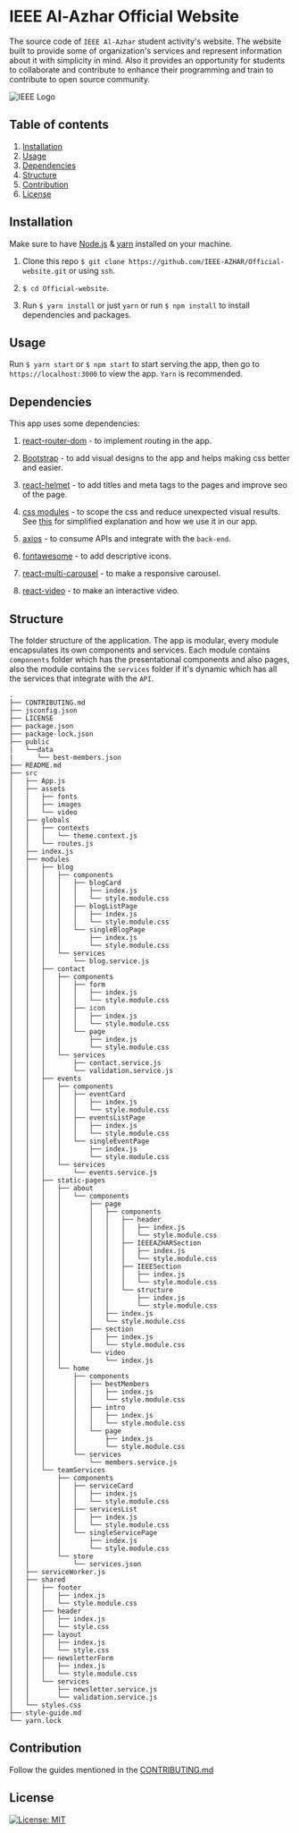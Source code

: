 # IEEE Al-Azhar Official Website

The source code of `IEEE Al-Azhar` student activity's website. The website built to provide some of organization's services and represent information about it with simplicity in mind. Also it provides an opportunity for students to collaborate and contribute to enhance their programming and train to contribute to open source community.

![IEEE Logo](./src/assets/images/logo.png)

## Table of contents

1. [Installation](#install)
1. [Usage](#use)
1. [Dependencies](#dependencies)
1. [Structure](#structure)
1. [Contribution](#contribution)
1. [License](#license)

## Installation

Make sure to have [Node.js](https://nodejs.org/en/download/) & [yarn](https://classic.yarnpkg.com/en/docs/install/) installed on your machine.

1. Clone this repo `$ git clone https://github.com/IEEE-AZHAR/Official-website.git` or using `ssh`.

2. `$ cd Official-website`.

3. Run `$ yarn install` or just `yarn` or run `$ npm install` to install dependencies and packages.

<a name="install"></a>

## Usage

Run `$ yarn start` or `$ npm start` to start serving the app, then go to `https://localhost:3000` to view the app. `Yarn` is recommended.

## Dependencies

This app uses some dependencies:

1. [react-router-dom](https://reacttraining.com/react-router/web/guides/quick-start) - to implement routing in the app.

1. [Bootstrap](https://getbootstrap.com/) - to add visual designs to the app and helps making css better and easier.

1. [react-helmet](https://github.com/nfl/react-helmet) - to add titles and meta tags to the pages and improve seo of the page.

1. [css modules](https://github.com/css-modules/css-modules) - to scope the css and reduce unexpected visual results. See [this](https://create-react-app.dev/docs/adding-a-css-modules-stylesheet) for simplified explanation and how we use it in our app.

1. [axios](https://github.com/axios/axios) - to consume APIs and integrate with the `back-end`.

1. [fontawesome](https://www.npmjs.com/package/@fortawesome/react-fontawesome) - to add descriptive icons.

1. [react-multi-carousel](https://www.npmjs.com/package/react-multi-carousel) - to make a responsive carousel.

1. [react-video](https://video-react.js.org/) - to make an interactive video.

## Structure

The folder structure of the application. The app is modular, every module encapsulates its own components and services. Each module contains `components` folder which has the presentational components and also pages, also the module contains the `services` folder if it's dynamic which has all the services that integrate with the `API`.

```
.
├── CONTRIBUTING.md
├── jsconfig.json
├── LICENSE
├── package.json
├── package-lock.json
├── public
|   └──data
|      └── best-members.json
├── README.md
├── src
│   ├── App.js
│   ├── assets
│   │   ├── fonts
│   │   ├── images
│   │   └── video
│   ├── globals
│   │   ├── contexts
│   │   │   └── theme.context.js
│   │   └── routes.js
│   ├── index.js
│   ├── modules
│   │   ├── blog
│   │   │   ├── components
│   │   │   │   ├── blogCard
│   │   │   │   │   ├── index.js
│   │   │   │   │   └── style.module.css
│   │   │   │   ├── blogListPage
│   │   │   │   │   ├── index.js
│   │   │   │   │   └── style.module.css
│   │   │   │   └── singleBlogPage
│   │   │   │       ├── index.js
│   │   │   │       └── style.module.css
│   │   │   └── services
│   │   │       └── blog.service.js
│   │   ├── contact
│   │   │   ├── components
│   │   │   │   ├── form
│   │   │   │   │   ├── index.js
│   │   │   │   │   └── style.module.css
│   │   │   │   ├── icon
│   │   │   │   │   ├── index.js
│   │   │   │   │   └── style.module.css
│   │   │   │   └── page
│   │   │   │       ├── index.js
│   │   │   │       └── style.module.css
│   │   │   └── services
│   │   │       ├── contact.service.js
│   │   │       └── validation.service.js
│   │   ├── events
│   │   │   ├── components
│   │   │   │   ├── eventCard
│   │   │   │   │   ├── index.js
│   │   │   │   │   └── style.module.css
│   │   │   │   ├── eventsListPage
│   │   │   │   │   ├── index.js
│   │   │   │   │   └── style.module.css
│   │   │   │   └── singleEventPage
│   │   │   │       ├── index.js
│   │   │   │       └── style.module.css
│   │   │   └── services
│   │   │       └── events.service.js
│   │   ├── static-pages
│   │   │   ├── about
│   │   │   │   └── components
│   │   │   │       ├── page
│   │   │   │       │   ├── components
│   │   │   │       │   │   ├── header
│   │   │   │       │   │   │   ├── index.js
│   │   │   │       │   │   │   └── style.module.css
│   │   │   │       │   │   ├── IEEEAZHARSection
│   │   │   │       │   │   │   ├── index.js
│   │   │   │       │   │   │   └── style.module.css
│   │   │   │       │   │   ├── IEEESection
│   │   │   │       │   │   │   ├── index.js
│   │   │   │       │   │   │   └── style.module.css
│   │   │   │       │   │   └── structure
│   │   │   │       │   │       ├── index.js
│   │   │   │       │   │       └── style.module.css
│   │   │   │       │   ├── index.js
│   │   │   │       │   └── style.module.css
│   │   │   │       ├── section
│   │   │   │       │   ├── index.js
│   │   │   │       │   └── style.module.css
│   │   │   │       └── video
│   │   │   │           └── index.js
│   │   │   └── home
│   │   │       ├── components
│   │   │       │   ├── bestMembers
│   │   │       │   │   ├── index.js
│   │   │       │   │   └── style.module.css
│   │   │       │   ├── intro
│   │   │       │   │   ├── index.js
│   │   │       │   │   └── style.module.css
│   │   │       │   └── page
│   │   │       │       ├── index.js
│   │   │       │       └── style.module.css
│   │   │       └── services
│   │   │           └── members.service.js
│   │   └── teamServices
│   │       ├── components
│   │       │   ├── serviceCard
│   │       │   │   ├── index.js
│   │       │   │   └── style.module.css
│   │       │   ├── servicesList
│   │       │   │   ├── index.js
│   │       │   │   └── style.module.css
│   │       │   └── singleServicePage
│   │       │       ├── index.js
│   │       │       └── style.module.css
│   │       └── store
│   │           └── services.json
│   ├── serviceWorker.js
│   ├── shared
│   │   ├── footer
│   │   │   ├── index.js
│   │   │   └── style.module.css
│   │   ├── header
│   │   │   ├── index.js
│   │   │   └── style.css
│   │   ├── layout
│   │   │   ├── index.js
│   │   │   └── style.css
│   │   ├── newsletterForm
│   │   │   ├── index.js
│   │   │   └── style.module.css
│   │   └── services
│   │       ├── newsletter.service.js
│   │       └── validation.service.js
│   └── styles.css
├── style-guide.md
└── yarn.lock
```

## Contribution

Follow the guides mentioned in the [CONTRIBUTING.md](CONTRIBUTING.md)

## License

[![License: MIT](https://img.shields.io/badge/License-MIT-yellow.svg)](https://opensource.org/licenses/MIT)
